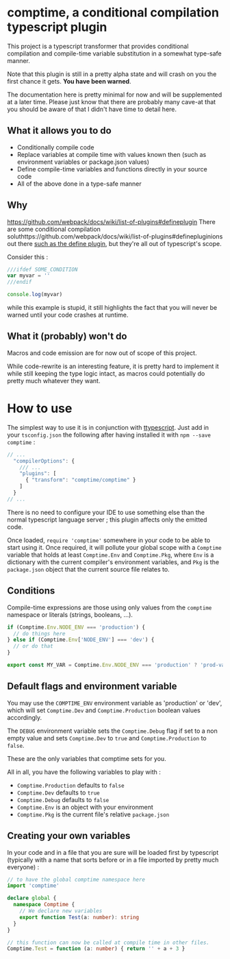 # comptime, a conditional compilation typescript plugin

This project is a typescript transformer that provides conditional compilation and compile-time variable substitution in a somewhat type-safe manner.

Note that this plugin is still in a pretty alpha state and will crash on you the first chance it gets. **You have been warned**.

The documentation here is pretty minimal for now and will be supplemented at a later time. Please just know that there are probably many cave-at that you should be aware of that I didn't have time to detail here.

## What it allows you to do

 * Conditionally compile code
 * Replace variables at compile time with values known then (such as environment variables or package.json values)
 * Define compile-time variables and functions directly in your source code
 * All of the above done in a type-safe manner

## Why
https://github.com/webpack/docs/wiki/list-of-plugins#defineplugin
There are some conditional compilation soluthttps://github.com/webpack/docs/wiki/list-of-plugins#definepluginions out there [such as the define plugin](https://github.com/webpack/docs/wiki/list-ohttps://github.com/webpack/docs/wiki/list-of-plugins#definepluginf-plugins#defineplugin), but they're all out of typescript's scope.

Consider this :

```javascript
///ifdef SOME_CONDITION
var myvar = ''
///endif

console.log(myvar)
```

while this example is stupid, it still highlights the fact that you will never be warned until your code crashes at runtime.

## What it (probably) won't do

Macros and code emission are for now out of scope of this project.

While code-rewrite is an interesting feature, it is pretty hard to implement it while still keeping the type logic intact, as macros could potentially do pretty much whatever they want.

# How to use

The simplest way to use it is in conjunction with [ttypescript](https://github.com/cevek/ttypescript). Just add in your `tsconfig.json` the following after having installed it with `npm --save comptime` :

```javascript
// ...
  "compilerOptions": {
    /// ...
    "plugins": [
      { "transform": "comptime/comptime" }
    ]
  }
// ...
```

There is no need to configure your IDE to use something else than the normal typescript language server ; this plugin affects only the emitted code.

Once loaded, `require 'comptime'` somewhere in your code to be able to start using it. Once required, it will pollute your global scope with a `Comptime` variable that holds at least `Comptime.Env` and `Comptime.Pkg`, where `Env` is a dictionary with the current compiler's environment variables, and `Pkg` is the `package.json` object that the current source file relates to.

## Conditions

Compile-time expressions are those using only values from the `comptime` namespace or literals (strings, booleans, ...).

```typescript
if (Comptime.Env.NODE_ENV === 'production') {
  // do things here
} else if (Comptime.Env['NODE_ENV'] === 'dev') {
  // or do that
}

export const MY_VAR = Comptime.Env.NODE_ENV === 'production' ? 'prod-value' : 'dev-value'
```

## Default flags and environment variable

You may use the `COMPTIME_ENV` environment variable as 'production' or 'dev', which will set `Comptime.Dev` and `Comptime.Production` boolean values accordingly.

The `DEBUG` environment variable sets the `Comptime.Debug` flag if set to a non empty value and sets `Comptime.Dev` to `true` and `Comptime.Production` to `false`.

These are the only variables that comptime sets for you.

All in all, you have the following variables to play with :

 * `Comptime.Production` defaults to `false`
 * `Comptime.Dev` defaults to `true`
 * `Comptime.Debug` defaults to `false`
 * `Comptime.Env` is an object with your environment
 * `Comptime.Pkg` is the current file's relative `package.json`

## Creating your own variables

In your code and in a file that you are sure will be loaded first by typescript (typically with a name that sorts before or in a file imported by pretty much everyone) :

```typescript
// to have the global comptime namespace here
import 'comptime'

declare global {
  namespace Comptime {
    // We declare new variables
    export function Test(a: number): string
  }
}

// this function can now be called at compile time in other files.
Comptime.Test = function (a: number) { return '' + a + 3 }
```
